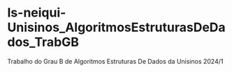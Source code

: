 # Is-neiqui-Unisinos_AlgoritmosEstruturasDeDados_TrabGB
Trabalho do Grau B de Algoritmos Estruturas De Dados da Unisinos 2024/1
